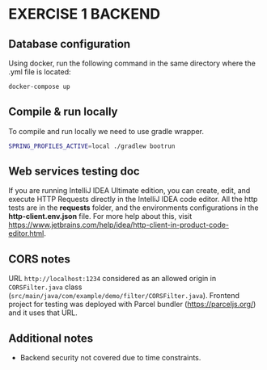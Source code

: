 # EXERCISE 1 BACKEND

## Database configuration

Using docker, run the following command in the same directory where the .yml file is located:
```bash
docker-compose up
```

## Compile & run locally

To compile and run locally we need to use gradle wrapper.
```bash
SPRING_PROFILES_ACTIVE=local ./gradlew bootrun
```

## Web services testing doc

If you are running IntelliJ IDEA Ultimate edition, you can create, edit, and execute HTTP Requests directly in the 
IntelliJ IDEA code editor. All the http tests are in the **requests** folder, and the environments configurations in the 
**http-client.env.json** file. For more help about this, visit https://www.jetbrains.com/help/idea/http-client-in-product-code-editor.html.

## CORS notes

URL `http://localhost:1234` considered as an allowed origin in `CORSFilter.java` class (`src/main/java/com/example/demo/filter/CORSFilter.java`). Frontend project for testing was deployed with Parcel bundler (https://parceljs.org/) and it uses that URL.

## Additional notes

- Backend security not covered due to time constraints.

